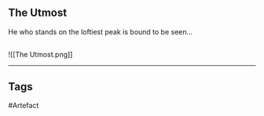 ## The Utmost
He who stands on the loftiest peak is bound to be seen...
## 
![[The Utmost.png]]

---
## Tags
#Artefact